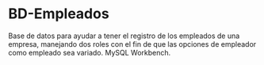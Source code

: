# BD-Empleados
Base de datos para ayudar a tener el registro de los empleados de una empresa, manejando dos roles con el fin de que las opciones de empleador como empleado sea variado. MySQL Workbench.
